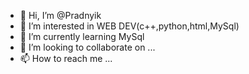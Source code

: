 - 👋 Hi, I’m @Pradnyik
- 👀 I’m interested in WEB DEV(c++,python,html,MySql)
- 🌱 I’m currently learning MySql
- 💞️ I’m looking to collaborate on ...
- 📫 How to reach me ...

<!---
Pradnyik/Pradnyik is a ✨ special ✨ repository because its `README.md` (this file) appears on your GitHub profile.
You can click the Preview link to take a look at your changes.
--->
